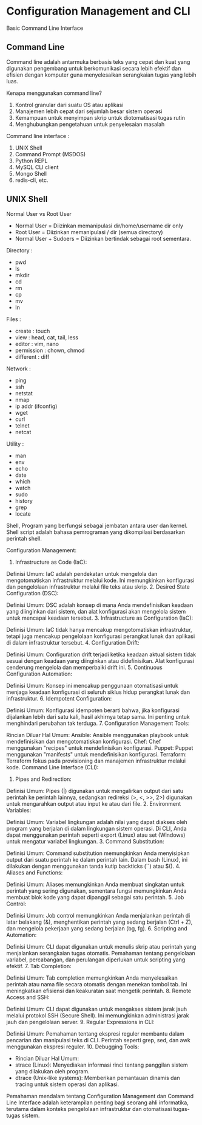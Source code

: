# Configuration Management and CLI

Basic Command Line Interface

## Command Line
Command line adalah antarmuka berbasis teks yang cepat dan kuat yang digunakan pengembang untuk berkomunikasi secara lebih efektif dan efisien dengan komputer guna menyelesaikan serangkaian tugas yang lebih luas. 

Kenapa menggunakan command line?
1. Kontrol granular dari suatu OS atau aplikasi 
2. Manajemen lebih cepat dari sejumlah besar sistem operasi
3. Kemampuan untuk menyimpan skrip untuk diotomatisasi tugas rutin
4. Menghubungkan pengetahuan untuk penyelesaian masalah

Command line interface :
1. UNIX Shell
2. Command Prompt (MSDOS)
3. Python REPL
4. MySQL CLI client
5. Mongo Shell
6. redis-cli, etc.

## UNIX Shell
Normal User vs Root User
- Normal User = Diizinkan memanipulasi dir/home/username dir only
- Root User = Diizinkan memanipulasi / dir (semua directory)
- Normal User +  Sudoers = Diizinkan bertindak sebagai root sementara. 

Directory :
- pwd 
- ls
- mkdir
- cd
- rm
- cp
- mv
- ln

Files :
- create : touch
- view : head, cat, tail, less
- editor : vim, nano
- permission : chown, chmod
- different : diff

Network :
- ping
- ssh
- netstat
- nmap
- ip addr (ifconfig)
- wget
- curl
- telnet
- netcat

Utility :
- man
- env
- echo
- date
- which
- watch
- sudo
- history
- grep
- locate

Shell, Program yang berfungsi sebagai jembatan antara user dan kernel. Shell script adalah bahasa pemrograman yang dikompilasi berdasarkan perintah shell.

Configuration Management:

1. Infrastructure as Code (IaC):

Definisi Umum: IaC adalah pendekatan untuk mengelola dan mengotomatiskan infrastruktur melalui kode. Ini memungkinkan konfigurasi dan pengelolaan infrastruktur melalui file teks atau skrip.
2. Desired State Configuration (DSC):

Definisi Umum: DSC adalah konsep di mana Anda mendefinisikan keadaan yang diinginkan dari sistem, dan alat konfigurasi akan mengelola sistem untuk mencapai keadaan tersebut.
3. Infrastructure as Configuration (IaC):

Definisi Umum: IaC tidak hanya mencakup mengotomatiskan infrastruktur, tetapi juga mencakup pengelolaan konfigurasi perangkat lunak dan aplikasi di dalam infrastruktur tersebut.
4. Configuration Drift:

Definisi Umum: Configuration drift terjadi ketika keadaan aktual sistem tidak sesuai dengan keadaan yang diinginkan atau didefinisikan. Alat konfigurasi cenderung mengelola dan memperbaiki drift ini.
5. Continuous Configuration Automation:

Definisi Umum: Konsep ini mencakup penggunaan otomatisasi untuk menjaga keadaan konfigurasi di seluruh siklus hidup perangkat lunak dan infrastruktur.
6. Idempotent Configuration:

Definisi Umum: Konfigurasi idempoten berarti bahwa, jika konfigurasi dijalankan lebih dari satu kali, hasil akhirnya tetap sama. Ini penting untuk menghindari perubahan tak terduga.
7. Configuration Management Tools:

Rincian Diluar Hal Umum:
Ansible: Ansible menggunakan playbook untuk mendefinisikan dan mengotomatiskan konfigurasi.
Chef: Chef menggunakan "recipes" untuk mendefinisikan konfigurasi.
Puppet: Puppet menggunakan "manifests" untuk mendefinisikan konfigurasi.
Terraform: Terraform fokus pada provisioning dan manajemen infrastruktur melalui kode.
Command Line Interface (CLI):

1. Pipes and Redirection:

Definisi Umum: Pipes (|) digunakan untuk mengalirkan output dari satu perintah ke perintah lainnya, sedangkan redireksi (>, <, >>, 2>) digunakan untuk mengarahkan output atau input ke atau dari file.
2. Environment Variables:

Definisi Umum: Variabel lingkungan adalah nilai yang dapat diakses oleh program yang berjalan di dalam lingkungan sistem operasi. Di CLI, Anda dapat menggunakan perintah seperti export (Linux) atau set (Windows) untuk mengatur variabel lingkungan.
3. Command Substitution:

Definisi Umum: Command substitution memungkinkan Anda menyisipkan output dari suatu perintah ke dalam perintah lain. Dalam bash (Linux), ini dilakukan dengan menggunakan tanda kutip backticks (``) atau $().
4. Aliases and Functions:

Definisi Umum: Aliases memungkinkan Anda membuat singkatan untuk perintah yang sering digunakan, sementara fungsi memungkinkan Anda membuat blok kode yang dapat dipanggil sebagai satu perintah.
5. Job Control:

Definisi Umum: Job control memungkinkan Anda menjalankan perintah di latar belakang (&), menghentikan perintah yang sedang berjalan (Ctrl + Z), dan mengelola pekerjaan yang sedang berjalan (bg, fg).
6. Scripting and Automation:

Definisi Umum: CLI dapat digunakan untuk menulis skrip atau perintah yang menjalankan serangkaian tugas otomatis. Pemahaman tentang pengelolaan variabel, percabangan, dan perulangan diperlukan untuk scripting yang efektif.
7. Tab Completion:

Definisi Umum: Tab completion memungkinkan Anda menyelesaikan perintah atau nama file secara otomatis dengan menekan tombol tab. Ini meningkatkan efisiensi dan keakuratan saat mengetik perintah.
8. Remote Access and SSH:

Definisi Umum: CLI dapat digunakan untuk mengakses sistem jarak jauh melalui protokol SSH (Secure Shell). Ini memungkinkan administrasi jarak jauh dan pengelolaan server.
9. Regular Expressions in CLI:

Definisi Umum: Pemahaman tentang ekspresi reguler membantu dalam pencarian dan manipulasi teks di CLI. Perintah seperti grep, sed, dan awk menggunakan ekspresi reguler.
10. Debugging Tools:
- Rincian Diluar Hal Umum:
- strace (Linux): Menyediakan informasi rinci tentang panggilan sistem yang dilakukan oleh program.
- dtrace (Unix-like systems): Memberikan pemantauan dinamis dan tracing untuk sistem operasi dan aplikasi.

Pemahaman mendalam tentang Configuration Management dan Command Line Interface adalah keterampilan penting bagi seorang ahli informatika, terutama dalam konteks pengelolaan infrastruktur dan otomatisasi tugas-tugas sistem.